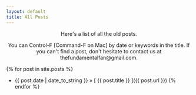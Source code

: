 ```yaml
---
layout: default
title: All Posts
---
```


<p style='text-align:center;'> Here's a list of all the old posts. </p>
<p style='text-align:center;'> You can Control-F [Command-F on Mac] by date or keywords in the title. If you can't find a post, don't hesitate to contact us at thefundamentalfan@gmail.com. </p>

{% for post in site.posts %}
  * {{ post.date | date_to_string }} &raquo; [ {{ post.title }} ]({{ post.url }})
{% endfor %}
